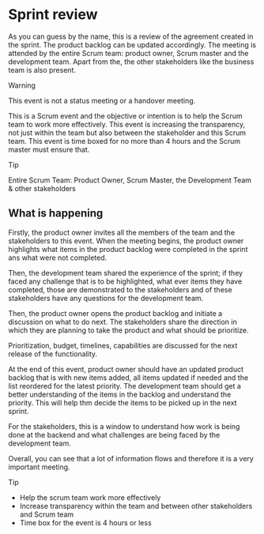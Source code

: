 # Sprint review

As you can guess by the name, this is a review of the agreement created in the sprint. The product backlog can be updated accordingly. The meeting is attended by the entire Scrum team: product owner, Scrum master and the development team. Apart from the, the other stakeholders like the business team is also present.

>[!WARNING]
> This event is not a status meeting or a handover meeting.

This is a Scrum event and the objective or intention is to help the Scrum team to work more effectively. This event is increasing the transparency, not just within the team but also between the stakeholder and this Scrum team. This event is time boxed for no more than 4 hours and the Scrum master must ensure that.

>[!TIP]
> Entire Scrum Team: Product Owner, Scrum Master, the Development Team & other stakeholders

## What is happening

Firstly, the product owner invites all the members of the team and the stakeholders to this event. When the meeting begins, the product owner highlights what items in the product backlog were completed in the sprint ans what were not completed.

Then, the development team shared the experience of the sprint; if they faced any challenge that is to be highlighted, what ever items they have completed, those are demonstrated to the stakeholders and of these stakeholders have any questions for the development team.

Then, the product owner opens the product backlog and initiate a discussion on what to do next. The stakeholders share the direction in which they are planning to take the product and what should be prioritize.

Prioritization, budget, timelines, capabilities are discussed for the next release of the functionality.

At the end of this event, product owner should have an updated product backlog that is with new items added, all items updated if needed and the list reordered for the latest priority. The development team should get a better understanding of the items in the backlog and understand the priority. This will help thm decide the items to be picked up in the next sprint. 

For the stakeholders, this is a window to understand how work is being done at the backend and what challenges are being faced by the development team.

Overall, you can see that a lot of information flows and therefore it is a very important meeting.

>[!TIP]
> - Help the scrum team work more effectively
> - Increase transparency within the team and between other stakeholders and Scrum team
> - Time box for the event is 4 hours or less
